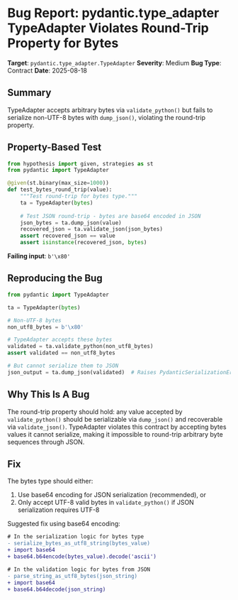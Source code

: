 # Bug Report: pydantic.type_adapter TypeAdapter Violates Round-Trip Property for Bytes

**Target**: `pydantic.type_adapter.TypeAdapter`
**Severity**: Medium
**Bug Type**: Contract
**Date**: 2025-08-18

## Summary

TypeAdapter accepts arbitrary bytes via `validate_python()` but fails to serialize non-UTF-8 bytes with `dump_json()`, violating the round-trip property.

## Property-Based Test

```python
from hypothesis import given, strategies as st
from pydantic import TypeAdapter

@given(st.binary(max_size=1000))
def test_bytes_round_trip(value):
    """Test round-trip for bytes type."""
    ta = TypeAdapter(bytes)
    
    # Test JSON round-trip - bytes are base64 encoded in JSON
    json_bytes = ta.dump_json(value)
    recovered_json = ta.validate_json(json_bytes)
    assert recovered_json == value
    assert isinstance(recovered_json, bytes)
```

**Failing input**: `b'\x80'`

## Reproducing the Bug

```python
from pydantic import TypeAdapter

ta = TypeAdapter(bytes)

# Non-UTF-8 bytes
non_utf8_bytes = b'\x80'

# TypeAdapter accepts these bytes
validated = ta.validate_python(non_utf8_bytes)
assert validated == non_utf8_bytes

# But cannot serialize them to JSON
json_output = ta.dump_json(validated)  # Raises PydanticSerializationError
```

## Why This Is A Bug

The round-trip property should hold: any value accepted by `validate_python()` should be serializable via `dump_json()` and recoverable via `validate_json()`. TypeAdapter violates this contract by accepting bytes values it cannot serialize, making it impossible to round-trip arbitrary byte sequences through JSON.

## Fix

The bytes type should either:
1. Use base64 encoding for JSON serialization (recommended), or
2. Only accept UTF-8 valid bytes in `validate_python()` if JSON serialization requires UTF-8

Suggested fix using base64 encoding:

```diff
# In the serialization logic for bytes type
- serialize_bytes_as_utf8_string(bytes_value)  
+ import base64
+ base64.b64encode(bytes_value).decode('ascii')

# In the validation logic for bytes from JSON
- parse_string_as_utf8_bytes(json_string)
+ import base64  
+ base64.b64decode(json_string)
```